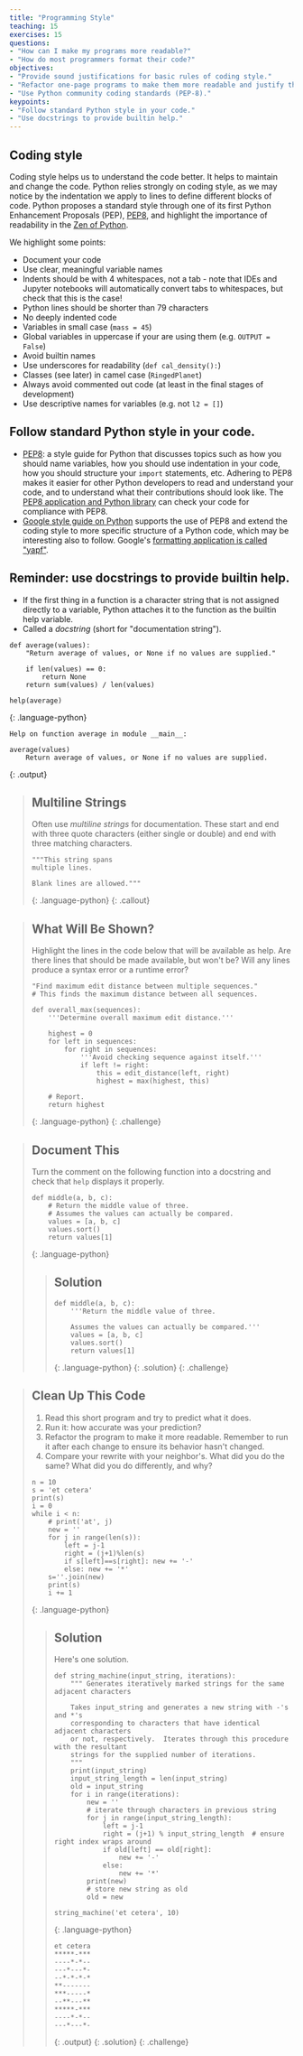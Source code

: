 ```yaml
---
title: "Programming Style"
teaching: 15
exercises: 15
questions:
- "How can I make my programs more readable?"
- "How do most programmers format their code?"
objectives:
- "Provide sound justifications for basic rules of coding style."
- "Refactor one-page programs to make them more readable and justify the changes."
- "Use Python community coding standards (PEP-8)."
keypoints:
- "Follow standard Python style in your code."
- "Use docstrings to provide builtin help."
---
```


## Coding style

Coding style helps us to understand the code better. It helps to maintain and change the code.
Python relies strongly on coding style, as we may notice by the indentation we apply to lines to define different blocks of code.
Python proposes a standard style through one of its first Python Enhancement Proposals (PEP), [PEP8](https://www.python.org/dev/peps/pep-0008), and highlight the importance of readability in the [Zen of Python](https://www.python.org/dev/peps/pep-0020).

We highlight some points:
*   Document your code
*   Use clear, meaningful variable names
*   Indents should be with 4 whitespaces, not a tab - note that IDEs and Jupyter notebooks will automatically convert tabs to whitespaces, but check that this is the case!
*   Python lines should be shorter than 79 characters
*   No deeply indented code
*   Variables in small case (`mass = 45`)
*   Global variables in uppercase if your are using them (e.g. `OUTPUT = False`)
*   Avoid builtin names
*   Use underscores for readability (`def cal_density():`)
*   Classes (see later) in camel case (`RingedPlanet`)
*   Always avoid commented out code (at least in the final stages of development)
*   Use descriptive names for variables (e.g. not `l2 = []`)


## Follow standard Python style in your code.

*   [PEP8](https://www.python.org/dev/peps/pep-0008):
    a style guide for Python that discusses topics such as how you should name variables,
    how you should use indentation in your code,
    how you should structure your `import` statements,
    etc.
    Adhering to PEP8 makes it easier for other Python developers to read and understand your code,
    and to understand what their contributions should look like.
    The [PEP8 application and Python library](https://pypi.python.org/pypi/pep8)
    can check your code for compliance with PEP8.
*   [Google style guide on Python](https://google.github.io/styleguide/pyguide.html) 
    supports the use of PEP8 and extend the coding style to more specific structure of 
    a Python code, which may be interesting also to follow.
    Google's [formatting application is called "yapf"](https://github.com/google/yapf/).

## Reminder: use docstrings to provide builtin help.

*   If the first thing in a function is a character string
    that is not assigned directly to a variable,
    Python attaches it to the function as the builtin help variable.
*   Called a *docstring* (short for "documentation string").

~~~
def average(values):
    "Return average of values, or None if no values are supplied."

    if len(values) == 0:
        return None
    return sum(values) / len(values)

help(average)
~~~
{: .language-python}
~~~
Help on function average in module __main__:

average(values)
    Return average of values, or None if no values are supplied.
~~~
{: .output}

> ## Multiline Strings
>
> Often use *multiline strings* for documentation.
> These start and end with three quote characters (either single or double)
> and end with three matching characters.
>
> ~~~
> """This string spans
> multiple lines.
>
> Blank lines are allowed."""
> ~~~
> {: .language-python}
{: .callout}

> ## What Will Be Shown?
>
> Highlight the lines in the code below that will be available as help.
> Are there lines that should be made available, but won't be?
> Will any lines produce a syntax error or a runtime error?
>
> ~~~
> "Find maximum edit distance between multiple sequences."
> # This finds the maximum distance between all sequences.
>
> def overall_max(sequences):
>     '''Determine overall maximum edit distance.'''
> 
>     highest = 0
>     for left in sequences:
>         for right in sequences:
>             '''Avoid checking sequence against itself.'''
>             if left != right:
>                 this = edit_distance(left, right)
>                 highest = max(highest, this)
> 
>     # Report.
>     return highest
> ~~~
> {: .language-python}
{: .challenge}

> ## Document This
>
> Turn the comment on the following function into a docstring
> and check that `help` displays it properly.
>
> ~~~
> def middle(a, b, c):
>     # Return the middle value of three.
>     # Assumes the values can actually be compared.
>     values = [a, b, c]
>     values.sort()
>     return values[1]
> ~~~
> {: .language-python}
> > ## Solution
> >
> > ~~~
> > def middle(a, b, c):
> >     '''Return the middle value of three.
>> 
> >     Assumes the values can actually be compared.'''
> >     values = [a, b, c]
> >     values.sort()
> >     return values[1]
> > ~~~
> > {: .language-python}
> {: .solution}
{: .challenge}

> ## Clean Up This Code
>
> 1. Read this short program and try to predict what it does.
> 2. Run it: how accurate was your prediction?
> 3. Refactor the program to make it more readable.
>    Remember to run it after each change to ensure its behavior hasn't changed.
> 4. Compare your rewrite with your neighbor's.
>    What did you do the same?
>    What did you do differently, and why?
>
> ~~~
> n = 10
> s = 'et cetera'
> print(s)
> i = 0
> while i < n:
>     # print('at', j)
>     new = ''
>     for j in range(len(s)):
>         left = j-1
>         right = (j+1)%len(s)
>         if s[left]==s[right]: new += '-'
>         else: new += '*'
>     s=''.join(new)
>     print(s)
>     i += 1
> ~~~
> {: .language-python}
>
> > ## Solution
> >
> > Here's one solution.
> >
> > ~~~
> > def string_machine(input_string, iterations):
> >     """ Generates iteratively marked strings for the same adjacent characters
>>
> >     Takes input_string and generates a new string with -'s and *'s
> >     corresponding to characters that have identical adjacent characters
> >     or not, respectively.  Iterates through this procedure with the resultant
> >     strings for the supplied number of iterations.
> >     """
> >     print(input_string)
> >     input_string_length = len(input_string)
> >     old = input_string
> >     for i in range(iterations):
> >         new = ''
> >         # iterate through characters in previous string
> >         for j in range(input_string_length):
> >             left = j-1
> >             right = (j+1) % input_string_length  # ensure right index wraps around
> >             if old[left] == old[right]:
> >                 new += '-'
> >             else:
> >                 new += '*'
> >         print(new)
> >         # store new string as old
> >         old = new     
> >
> > string_machine('et cetera', 10)
> > ~~~
> > {: .language-python}
> > 
> > ~~~
> > et cetera
> > *****-***
> > ----*-*--
> > ---*---*-
> > --*-*-*-*
> > **-------
> > ***-----*
> > --**---**
> > *****-***
> > ----*-*--
> > ---*---*-
> > ~~~
> > {: .output}
> {: .solution}
{: .challenge}
